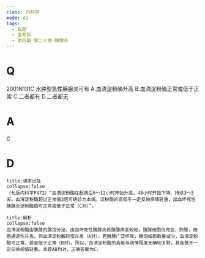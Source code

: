 ```yaml
---
class: 内科学
mode: A1
tags:
  - 真题
  - 医考帮
  - 第四篇-第二十章-胰腺炎
---
```


# Q
2001N131C 水肿型急性胰腺炎可有
A.血清淀粉酶升高
B.血清淀粉酶正常或低于正常
C.二者都有
D.二者都无

# A
C
# D
```ad-note
title:课本出处
collapse:false
（七版内科学P472）“血清淀粉酶在起病后6～12小时开始升高，48小时开始下降，持续3～5天。血清淀粉酶超过正常值3倍可确诊为本病。淀粉酶的高低不一定反映病情轻重，出血坏死性胰腺炎淀粉酶值可正常或低于正常（C对）”。
```

```ad-summary
title:解析
collapse:false
血清淀粉酶由胰腺的腺泡分泌。出血坏死性胰腺炎若胰腺病变较轻，胰腺细胞仅充血，肿胀，细胞通透性升高，则血清淀粉酶轻度升高（A对）。若胰腺广泛坏死，腺泡细胞数量减少，血清淀粉酶可正常、甚至低于正常（B对）。所以，血清淀粉酶的高低与病情程度无确切关联，其高低不一定反映病情轻重。本题AB均对，正确答案为C。
```

